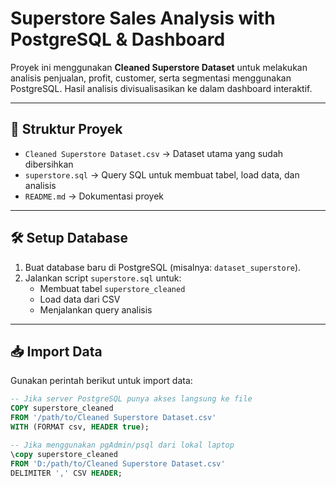 # Superstore Sales Analysis with PostgreSQL & Dashboard

Proyek ini menggunakan **Cleaned Superstore Dataset** untuk melakukan analisis penjualan, profit, customer, serta segmentasi menggunakan PostgreSQL. Hasil analisis divisualisasikan ke dalam dashboard interaktif.

---

## 📂 Struktur Proyek
- `Cleaned Superstore Dataset.csv` → Dataset utama yang sudah dibersihkan
- `superstore.sql` → Query SQL untuk membuat tabel, load data, dan analisis
- `README.md` → Dokumentasi proyek

---

## 🛠️ Setup Database
1. Buat database baru di PostgreSQL (misalnya: `dataset_superstore`).
2. Jalankan script `superstore.sql` untuk:
   - Membuat tabel `superstore_cleaned`
   - Load data dari CSV
   - Menjalankan query analisis

---

## 📥 Import Data
Gunakan perintah berikut untuk import data:

```sql
-- Jika server PostgreSQL punya akses langsung ke file
COPY superstore_cleaned 
FROM '/path/to/Cleaned Superstore Dataset.csv' 
WITH (FORMAT csv, HEADER true);

-- Jika menggunakan pgAdmin/psql dari lokal laptop
\copy superstore_cleaned 
FROM 'D:/path/to/Cleaned Superstore Dataset.csv' 
DELIMITER ',' CSV HEADER;
